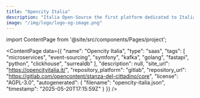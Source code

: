 ```yaml
---
title: "Opencity Italia"
description: "Italia Open-Source the first platform dedicated to Italian open-source world."
image: "/img/logo/logo-og-image.png"
---
```

import ContentPage from '@site/src/components/Pages/project';

<ContentPage
    data={{
  "name": "Opencity Italia",
  "type": "saas",
  "tags": [
    "microservices",
    "event-sourcing",
    "symfony",
    "kafka",
    "golang",
    "fastapi",
    "python",
    "clickhouse",
    "surrealdb"
  ],
  "description": null,
  "site_url": "https://opencityitalia.it/",
  "repository_platform": "gitlab",
  "repository_url": "https://gitlab.com/opencontent/stanza-del-cittadino/core",
  "license": "AGPL-3.0",
  "autogenerated": {
    "filename": "opencity-italia.json",
    "timestamp": "2025-05-20T17:15:59Z"
  }
}}
/>
